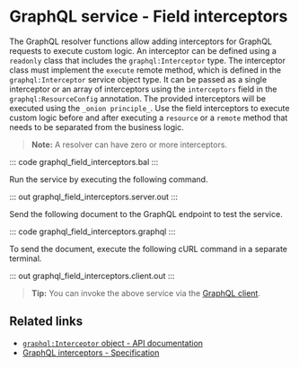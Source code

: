# GraphQL service - Field interceptors

The GraphQL resolver functions allow adding interceptors for GraphQL requests to execute custom logic. An interceptor can be defined using a `readonly` class that includes the `graphql:Interceptor` type. The interceptor class must implement the `execute` remote method, which is defined in the `graphql:Interceptor` service object type. It can be passed as a single interceptor or an array of interceptors using the `interceptors` field in the `graphql:ResourceConfig` annotation. The provided interceptors will be executed using the `_onion principle_`. Use the field interceptors to execute custom logic before and after executing a `resource` or a `remote` method that needs to be separated from the business logic.

>**Note:** A resolver can have zero or more interceptors.

::: code graphql_field_interceptors.bal :::

Run the service by executing the following command.

::: out graphql_field_interceptors.server.out :::

Send the following document to the GraphQL endpoint to test the service.

::: code graphql_field_interceptors.graphql :::

To send the document, execute the following cURL command in a separate terminal.

::: out graphql_field_interceptors.client.out :::

>**Tip:** You can invoke the above service via the [GraphQL client](/learn/by-example/graphql-client-query-endpoint/).

## Related links
- [`graphql:Interceptor` object - API documentation](https://lib.ballerina.io/ballerina/graphql/latest#Interceptor)
- [GraphQL interceptors - Specification](/spec/graphql/#11-interceptors)
